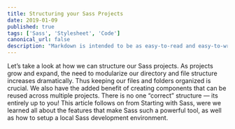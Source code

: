 ```yaml
---
title: Structuring your Sass Projects
date: 2019-01-09
published: true
tags: ['Sass', 'Stylesheet', 'Code']
canonical_url: false
description: "Markdown is intended to be as easy-to-read and easy-to-write as is feasible. Readability, however, is emphasized above all else. A Markdown-formatted document should be publishable as-is, as plain text, without looking like it's been marked up with tags or formatting instructions."
---
```


Let’s take a look at how we can structure our Sass projects. As projects grow and expand, the need to modularize our directory and file structure increases dramatically. Thus keeping our files and folders organized is crucial. We also have the added benefit of creating components that can be reused across multiple projects. There is no one “correct” structure — its entirely up to you!
This article follows on from Starting with Sass, were we learned all about the features that make Sass such a powerful tool, as well as how to setup a local Sass development environment.
